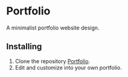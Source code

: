 # Portfolio

A minimalist portfolio website design.

## Installing

1. Clone the repository [Portfolio](https://github.com/apooravc/apooravc.github.io).
2. Edit and customize into your own portfolio.
